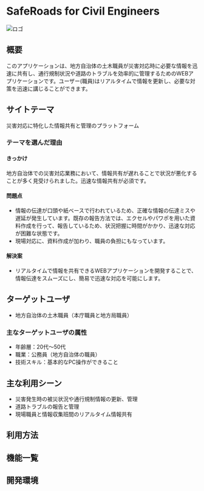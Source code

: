 # SafeRoads for Civil Engineers 

![ロゴ](link_to_saferoads_logo.png)

## 概要
このアプリケーションは、地方自治体の土木職員が災害対応時に必要な情報を迅速に共有し、通行規制状況や道路のトラブルを効率的に管理するためのWEBアプリケーションです。ユーザー(職員)はリアルタイムで情報を更新し、必要な対策を迅速に講じることができます。

## サイトテーマ
災害対応に特化した情報共有と管理のプラットフォーム

### テーマを選んだ理由
#### きっかけ
地方自治体での災害対応業務において、情報共有が遅れることで状況が悪化することが多く見受けられました。迅速な情報共有が必須です。

#### 問題点
- 情報の伝達が口頭や紙ベースで行われているため、正確な情報の伝達ミスや遅延が発生しています。既存の報告方法では、エクセルやパワポを用いた資料作成を行って、報告しているため、状況把握に時間がかかり、迅速な対応が困難な状態です。
- 現場対応に、資料作成が加わり、職員の負担にもなっています。

#### 解決案
- リアルタイムで情報を共有できるWEBアプリケーションを開発することで、情報伝達をスムーズにし、簡易で迅速な対応を可能にします。

## ターゲットユーザ
- 地方自治体の土木職員（本庁職員と地方局職員）

### 主なターゲットユーザの属性
- 年齢層：20代〜50代
- 職業：公務員（地方自治体の職員）
- 技術スキル：基本的なPC操作ができること

## 主な利用シーン
- 災害発生時の被災状況や通行規制情報の更新、管理
- 道路トラブルの報告と管理
- 現場職員と情報収集班間のリアルタイム情報共有

## 利用方法

## 機能一覧

## 開発環境

